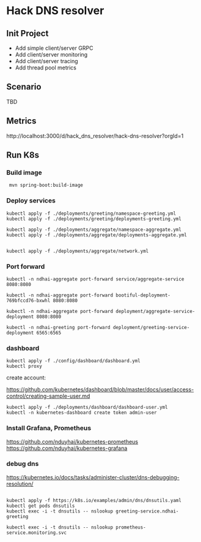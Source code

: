 # Hack DNS resolver

## Init Project

* Add simple client/server GRPC
* Add client/server monitoring
* Add client/server tracing
* Add thread pool metrics

## Scenario

TBD


## Metrics

http://localhost:3000/d/hack_dns_resolver/hack-dns-resolver?orgId=1


## Run K8s

### Build image

```shell
 mvn spring-boot:build-image
```

### Deploy services

```shell
kubectl apply -f ./deployments/greeting/namespace-greeting.yml
kubectl apply -f ./deployments/greeting/deployments-greeting.yml

kubectl apply -f ./deployments/aggregate/namespace-aggregate.yml
kubectl apply -f ./deployments/aggregate/deployments-aggregate.yml


kubectl apply -f ./deployments/aggregate/network.yml
```

### Port forward
```shell
kubectl -n ndhai-aggregate port-forward service/aggregate-service 8080:8080

kubectl -n ndhai-aggregate port-forward bootiful-deployment-769bfccd76-bxwhl 8080:8080

kubectl -n ndhai-aggregate port-forward deployment/aggregate-service-deployment 8080:8080

kubectl -n ndhai-greeting port-forward deployment/greeting-service-deployment 6565:6565
```



###  dashboard
```shell
kubectl apply -f ./config/dashboard/dashboard.yml
kubectl proxy
```

create account:

https://github.com/kubernetes/dashboard/blob/master/docs/user/access-control/creating-sample-user.md

```shell
kubectl apply -f ./deployments/dashboard/dashboard-user.yml
kubectl -n kubernetes-dashboard create token admin-user
```

### Install Grafana, Prometheus
https://github.com/nduyhai/kubernetes-prometheus
https://github.com/nduyhai/kubernetes-grafana

### debug dns
https://kubernetes.io/docs/tasks/administer-cluster/dns-debugging-resolution/

```shell

kubectl apply -f https://k8s.io/examples/admin/dns/dnsutils.yaml
kubectl get pods dnsutils
kubectl exec -i -t dnsutils -- nslookup greeting-service.ndhai-greeting

kubectl exec -i -t dnsutils -- nslookup prometheus-service.monitoring.svc
```